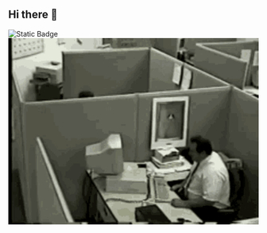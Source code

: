 ## Hi there 👋
<img alt="Static Badge" src="https://img.shields.io/badge/py-python-lightblue?logo=python">


<img src="https://github.com/CaughtdlV/CaughtdlV/blob/main/fat.gif" alt="The Unlimited" width="600">
